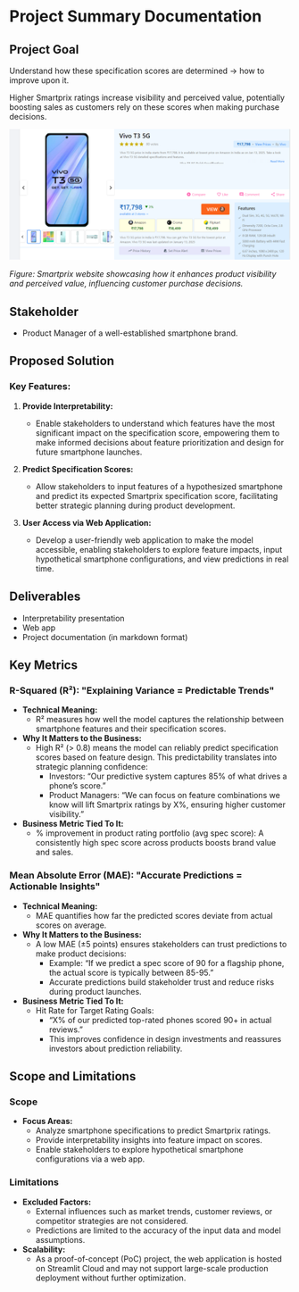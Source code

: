 # Project Summary Documentation

## Project Goal
Understand how these specification scores are determined -> how to improve upon it.

Higher Smartprix ratings increase visibility and perceived value, potentially boosting sales as customers rely on these scores when making purchase decisions.

<p align="center">
  <img src="./assets/smartprix.png" alt="Smartprix Workflow for Specification Rating Impact on Product Visibility and Value" width="600">
</p>

*Figure: Smartprix website showcasing how it enhances product visibility and perceived value, influencing customer purchase decisions.*

## Stakeholder
- Product Manager of a well-established smartphone brand.

## Proposed Solution

### Key Features:
1. **Provide Interpretability:**
   - Enable stakeholders to understand which features have the most significant impact on the specification score, empowering them to make informed decisions about feature prioritization and design for future smartphone launches.

2. **Predict Specification Scores:**
   - Allow stakeholders to input features of a hypothesized smartphone and predict its expected Smartprix specification score, facilitating better strategic planning during product development.

3. **User Access via Web Application:**
   - Develop a user-friendly web application to make the model accessible, enabling stakeholders to explore feature impacts, input hypothetical smartphone configurations, and view predictions in real time.

## Deliverables
- Interpretability presentation
- Web app
- Project documentation (in markdown format)

## Key Metrics

### R-Squared (R²): "Explaining Variance = Predictable Trends"
- **Technical Meaning:**
  - R² measures how well the model captures the relationship between smartphone features and their specification scores.
- **Why It Matters to the Business:**
  - High R² (> 0.8) means the model can reliably predict specification scores based on feature design. This predictability translates into strategic planning confidence:
    - Investors: “Our predictive system captures 85% of what drives a phone’s score.”
    - Product Managers: “We can focus on feature combinations we know will lift Smartprix ratings by X%, ensuring higher customer visibility.”
- **Business Metric Tied To It:**
  - % improvement in product rating portfolio (avg spec score): A consistently high spec score across products boosts brand value and sales.

### Mean Absolute Error (MAE): "Accurate Predictions = Actionable Insights"
- **Technical Meaning:**
  - MAE quantifies how far the predicted scores deviate from actual scores on average.
- **Why It Matters to the Business:**
  - A low MAE (±5 points) ensures stakeholders can trust predictions to make product decisions:
    - Example: “If we predict a spec score of 90 for a flagship phone, the actual score is typically between 85-95.”
    - Accurate predictions build stakeholder trust and reduce risks during product launches.
- **Business Metric Tied To It:**
  - Hit Rate for Target Rating Goals:
    - “X% of our predicted top-rated phones scored 90+ in actual reviews.”
    - This improves confidence in design investments and reassures investors about prediction reliability.

## Scope and Limitations

### Scope
- **Focus Areas:**
  - Analyze smartphone specifications to predict Smartprix ratings.
  - Provide interpretability insights into feature impact on scores.
  - Enable stakeholders to explore hypothetical smartphone configurations via a web app.

### Limitations
- **Excluded Factors:**
  - External influences such as market trends, customer reviews, or competitor strategies are not considered.
  - Predictions are limited to the accuracy of the input data and model assumptions.
- **Scalability:**
  - As a proof-of-concept (PoC) project, the web application is hosted on Streamlit Cloud and may not support large-scale production deployment without further optimization.

